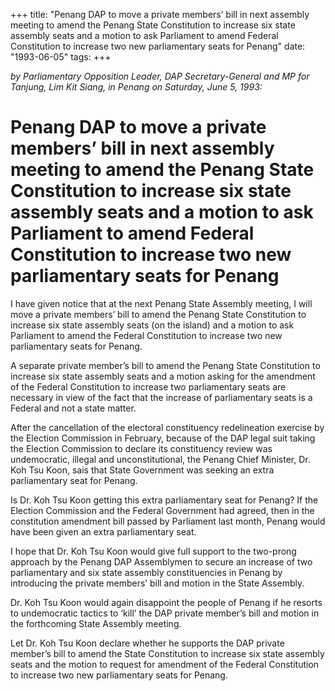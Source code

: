 +++ 
title: "Penang DAP to move a private members’ bill in next assembly meeting to amend the Penang State Constitution to increase six state assembly seats and a motion to ask Parliament to amend Federal Constitution to increase two new parliamentary seats for Penang"
date: "1993-06-05"
tags:
+++

_by Parliamentary Opposition Leader, DAP Secretary-General and MP for Tanjung, Lim Kit Siang, in Penang on Saturday, June 5, 1993:_	

# Penang DAP to move a private members’ bill in next assembly meeting to amend the Penang State Constitution to increase six state assembly seats and a motion to ask Parliament to amend Federal Constitution to increase two new parliamentary seats for Penang								  

I have given notice that at the next Penang State Assembly meeting, I will move a private members’ bill to amend the Penang State Constitution to increase six state assembly seats (on the island) and a motion to ask Parliament to amend the Federal Constitution to increase two new parliamentary seats for Penang.</u>

A separate private member’s bill to amend the Penang State Constitution to increase six state assembly seats and a motion asking for the amendment of the Federal Constitution to increase two parliamentary seats are necessary in view of the fact that the increase of parliamentary seats is a Federal and not a state matter.

After the cancellation of the electoral constituency redelineation exercise by the Election Commission in February, because of the DAP legal suit taking the Election Commission to declare its constituency review was undemocratic, illegal and unconstitutional, the Penang Chief Minister, Dr. Koh Tsu Koon, sais that State Government was seeking an extra parliamentary seat for Penang.

Is Dr. Koh Tsu Koon getting this extra parliamentary seat for Penang? If the Election Commission and the Federal Government had agreed, then in the constitution amendment bill passed by Parliament last month, Penang would have been given an extra parliamentary seat.

I hope that Dr. Koh Tsu Koon would give full support to the two-prong approach by the Penang DAP Assemblymen to secure an increase of two parliamentary and six state assembly constituencies in Penang by introducing the private members’ bill and motion in the State Assembly.

Dr. Koh Tsu Koon would again disappoint the people of Penang if he resorts to undemocratic tactics to ‘kill’ the DAP private member’s bill and motion in the forthcoming State Assembly meeting.

Let Dr. Koh Tsu Koon declare whether he supports the DAP private member’s bill to amend the State Constitution to increase six state assembly seats and the motion to request for amendment of the Federal Constitution to increase two new parliamentary seats for Penang.
 
